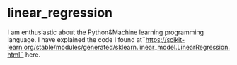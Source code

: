 # linear_regression
I am enthusiastic about the Python&amp;Machine learning programming language. I have explained the code I found at¨https://scikit-learn.org/stable/modules/generated/sklearn.linear_model.LinearRegression.html¨ here.
